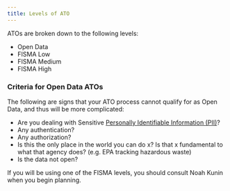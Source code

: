 ```yaml
---
title: Levels of ATO
---
```


ATOs are broken down to the following levels:

* Open Data
* FISMA Low
* FISMA Medium
* FISMA High

### Criteria for Open Data ATOs

The following are signs that your ATO process cannot qualify for as Open Data, and thus will be more complicated:

* Are you dealing with Sensitive [Personally Identifiable Information (PII)](../../security/pii/)?
* Any authentication?
* Any authorization?
* Is this the only place in the world you can do x? Is that x fundamental to what that agency does? (e.g. EPA tracking hazardous waste)
* Is the data not open?

If you will be using one of the FISMA levels, you should consult Noah Kunin when you begin planning.
